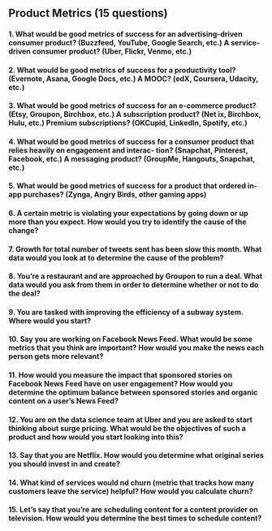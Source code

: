 ## Product Metrics (15 questions)

#### 1. What would be good metrics of success for an advertising-driven consumer product? (Buzzfeed, YouTube, Google Search, etc.) A service-driven consumer product? (Uber, Flickr, Venmo, etc.)

#### 2. What would be good metrics of success for a productivity tool? (Evernote, Asana, Google Docs, etc.) A MOOC? (edX, Coursera, Udacity, etc.)

#### 3. What would be good metrics of success for an e-commerce product? (Etsy, Groupon, Birchbox, etc.) A subscription product? (Net ix, Birchbox, Hulu, etc.) Premium subscriptions? (OKCupid, LinkedIn, Spotify, etc.) 


#### 4. What would be good metrics of success for a consumer product that relies heavily on engagement and interac- tion? (Snapchat, Pinterest, Facebook, etc.) A messaging product? (GroupMe, Hangouts, Snapchat, etc.)

#### 5. What would be good metrics of success for a product that ordered in-app purchases? (Zynga, Angry Birds, other gaming apps)

#### 6. A certain metric is violating your expectations by going down or up more than you expect. How would you try to identify the cause of the change?

#### 7. Growth for total number of tweets sent has been slow this month. What data would you look at to determine the cause of the problem?

#### 8. You’re a restaurant and are approached by Groupon to run a deal. What data would you ask from them in order to determine whether or not to do the deal?

#### 9. You are tasked with improving the efficiency of a subway system. Where would you start?

#### 10. Say you are working on Facebook News Feed. What would be some metrics that you think are important? How would you make the news each person gets more relevant?

#### 11. How would you measure the impact that sponsored stories on Facebook News Feed have on user engagement? How would you determine the optimum balance between sponsored stories and organic content on a user’s News Feed?

#### 12. You are on the data science team at Uber and you are asked to start thinking about surge pricing. What would be the objectives of such a product and how would you start looking into this?


#### 13. Say that you are Netflix. How would you determine what original series you should invest in and create?

#### 14. What kind of services would nd churn (metric that tracks how many customers leave the service) helpful? How would you calculate churn?

#### 15. Let’s say that you’re are scheduling content for a content provider on television. How would you determine the best times to schedule content?
